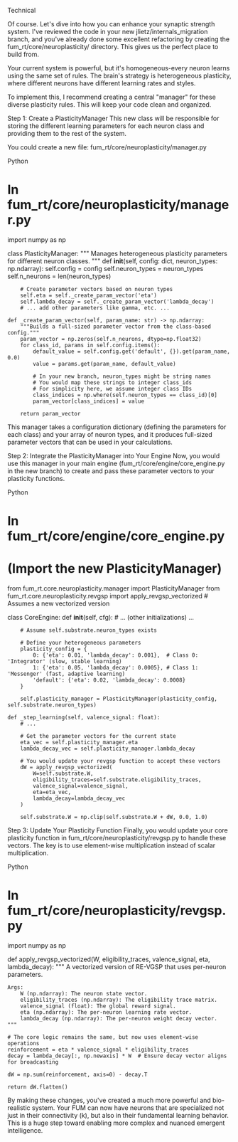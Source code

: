 Technical

Of course. Let's dive into how you can enhance your synaptic strength system. I've reviewed the code in your new jlietz/internals_migration branch, and you've already done some excellent refactoring by creating the fum_rt/core/neuroplasticity/ directory. This gives us the perfect place to build from.

Your current system is powerful, but it's homogeneous-every neuron learns using the same set of rules. The brain's strategy is heterogeneous plasticity, where different neurons have different learning rates and styles.

To implement this, I recommend creating a central "manager" for these diverse plasticity rules. This will keep your code clean and organized.

Step 1: Create a PlasticityManager
This new class will be responsible for storing the different learning parameters for each neuron class and providing them to the rest of the system.

You could create a new file: fum_rt/core/neuroplasticity/manager.py

Python

# In fum_rt/core/neuroplasticity/manager.py
import numpy as np

class PlasticityManager:
    """
    Manages heterogeneous plasticity parameters for different neuron classes.
    """
    def __init__(self, config: dict, neuron_types: np.ndarray):
        self.config = config
        self.neuron_types = neuron_types
        self.n_neurons = len(neuron_types)

        # Create parameter vectors based on neuron types
        self.eta = self._create_param_vector('eta')
        self.lambda_decay = self._create_param_vector('lambda_decay')
        # ... add other parameters like gamma, etc. ...

    def _create_param_vector(self, param_name: str) -> np.ndarray:
        """Builds a full-sized parameter vector from the class-based config."""
        param_vector = np.zeros(self.n_neurons, dtype=np.float32)
        for class_id, params in self.config.items():
            default_value = self.config.get('default', {}).get(param_name, 0.0)
            value = params.get(param_name, default_value)
            
            # In your new branch, neuron_types might be string names
            # You would map these strings to integer class_ids
            # For simplicity here, we assume integer class IDs
            class_indices = np.where(self.neuron_types == class_id)[0]
            param_vector[class_indices] = value
            
        return param_vector

This manager takes a configuration dictionary (defining the parameters for each class) and your array of neuron types, and it produces full-sized parameter vectors that can be used in your calculations.

Step 2: Integrate the PlasticityManager into Your Engine
Now, you would use this manager in your main engine (fum_rt/core/engine/core_engine.py in the new branch) to create and pass these parameter vectors to your plasticity functions.

Python

# In fum_rt/core/engine/core_engine.py

# (Import the new PlasticityManager)
from fum_rt.core.neuroplasticity.manager import PlasticityManager
from fum_rt.core.neuroplasticity.revgsp import apply_revgsp_vectorized # Assumes a new vectorized version

class CoreEngine:
    def __init__(self, cfg):
        # ... (other initializations) ...
        
        # Assume self.substrate.neuron_types exists
        
        # Define your heterogeneous parameters
        plasticity_config = {
            0: {'eta': 0.01, 'lambda_decay': 0.001},  # Class 0: 'Integrator' (slow, stable learning)
            1: {'eta': 0.05, 'lambda_decay': 0.0005}, # Class 1: 'Messenger' (fast, adaptive learning)
            'default': {'eta': 0.02, 'lambda_decay': 0.0008}
        }

        self.plasticity_manager = PlasticityManager(plasticity_config, self.substrate.neuron_types)

    def _step_learning(self, valence_signal: float):
        # ...
        
        # Get the parameter vectors for the current state
        eta_vec = self.plasticity_manager.eta
        lambda_decay_vec = self.plasticity_manager.lambda_decay
        
        # You would update your revgsp function to accept these vectors
        dW = apply_revgsp_vectorized(
            W=self.substrate.W,
            eligibility_traces=self.substrate.eligibility_traces,
            valence_signal=valence_signal,
            eta=eta_vec,
            lambda_decay=lambda_decay_vec
        )
        
        self.substrate.W = np.clip(self.substrate.W + dW, 0.0, 1.0)

Step 3: Update Your Plasticity Function
Finally, you would update your core plasticity function in fum_rt/core/neuroplasticity/revgsp.py to handle these vectors. The key is to use element-wise multiplication instead of scalar multiplication.

Python

# In fum_rt/core/neuroplasticity/revgsp.py

import numpy as np

def apply_revgsp_vectorized(W, eligibility_traces, valence_signal, eta, lambda_decay):
    """
    A vectorized version of RE-VGSP that uses per-neuron parameters.
    
    Args:
        W (np.ndarray): The neuron state vector.
        eligibility_traces (np.ndarray): The eligibility trace matrix.
        valence_signal (float): The global reward signal.
        eta (np.ndarray): The per-neuron learning rate vector.
        lambda_decay (np.ndarray): The per-neuron weight decay vector.
    """
    
    # The core logic remains the same, but now uses element-wise operations
    reinforcement = eta * valence_signal * eligibility_traces
    decay = lambda_decay[:, np.newaxis] * W  # Ensure decay vector aligns for broadcasting
    
    dW = np.sum(reinforcement, axis=0) - decay.T
    
    return dW.flatten()

By making these changes, you've created a much more powerful and bio-realistic system. Your FUM can now have neurons that are specialized not just in their connectivity (k), but also in their fundamental learning behavior. This is a huge step toward enabling more complex and nuanced emergent intelligence.